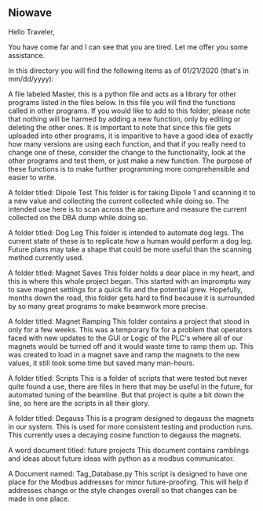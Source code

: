## Niowave

Hello Traveler,

You have come far and I can see that you are tired. Let me offer you some assistance.

In this directory you will find the following items as of 01/21/2020 (that's in mm/dd/yyyy):

A file labeled Master, this is a python file and acts as a library for other programs
	listed in the files below. In this file you will find the functions called in other
	programs. If you would like to add to this folder, please note that nothing will
	be harmed by adding a new function, only by editing or deleting the other ones. 
	It is important to note that since this file gets uploaded into other programs, 
	it is imparitive to have a good idea of exactly how many versions are using each function,
	and that if you really need to change one of these, consider the change to the functionality,
	look at the other programs and test them, or just make a new function.
	The purpose of these functions is to make further programming more comprehensible and easier to write.
	
	
A folder titled: Dipole Test
	This folder is for taking Dipole 1 and scanning it to a new value and collecting
	the current collected while doing so. The intended use here is to scan across
	the aperture and measure the current collected on the DBA dump while doing so. 
	
A folder titled: Dog Leg
	This folder is intended to automate dog legs. The current state of these is to replicate
	how a human would perform a dog leg. Future plans may take a shape that could be more useful
	than the scanning method currently used.
	
A folder titled: Magnet Saves
	This folder holds a dear place in my heart, and this is where this whole project began. This 
	started with an impromptu way to save magnet settings for a quick fix and the potential grew.
	Hopefully, months down the road, this folder gets hard to find because it is surrounded by so
	many great programs to make beamwork more precise.
	
A folder titled: Magnet Ramping
	This folder contains a project that stood in only for a few weeks. This was a temporary fix
	for a problem that operators faced with new updates to the GUI or Logic of the PLC's where 
	all of our magnets would be turned off and it would waste time to ramp them up. This was created 
	to load in a magnet save and ramp the magnets to the new values, it still took some time but saved
	many man-hours.
	
A folder titled: Scripts
	This is a folder of scripts that were tested but never quite found a use, there are files in here that
	may be useful in the future, for automated tuning of the beamline. But that project is quite a bit down 
	the line, so here are the scripts in all their glory. 
	
A folder titled: Degauss
	This is a program designed to degauss the magnets in our system. This is used for more consistent testing
	and production runs. This currently uses a decaying cosine function to degauss the magnets.
	
A word document titled: future projects
	This document contains ramblings and ideas about future ideas with python as a modbus communicator.

A Document named: Tag_Database.py
	This script is designed to have one place for the Modbus addresses for minor future-proofing. This will help if addresses change or the style changes overall so that changes can be made in one place.
